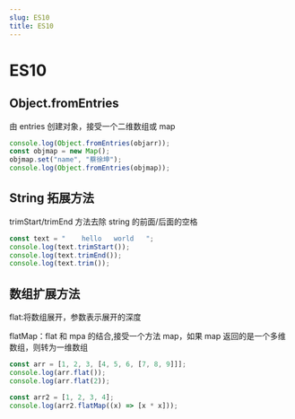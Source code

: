 ```yaml
---
slug: ES10
title: ES10
---
```


# ES10

## Object.fromEntries

由 entries 创建对象，接受一个二维数组或 map

```javascript
console.log(Object.fromEntries(objarr));
const objmap = new Map();
objmap.set("name", "蔡徐坤");
console.log(Object.fromEntries(objmap));
```

## String 拓展方法

trimStart/trimEnd 方法去除 string 的前面/后面的空格

```javascript
const text = "    hello   world   ";
console.log(text.trimStart());
console.log(text.trimEnd());
console.log(text.trim());
```

## 数组扩展方法

flat:将数组展开，参数表示展开的深度

flatMap：flat 和 mpa 的结合,接受一个方法 map，如果 map 返回的是一个多维数组，则转为一维数组

```javascript
const arr = [1, 2, 3, [4, 5, 6, [7, 8, 9]]];
console.log(arr.flat());
console.log(arr.flat(2));

const arr2 = [1, 2, 3, 4];
console.log(arr2.flatMap((x) => [x * x]));
```
